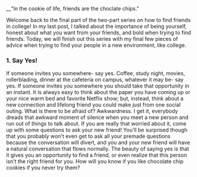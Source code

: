 __"In the cookie of life, friends are  the choclate chips."

Welcome back to the final part of the two-part series on how to find friends in college! In my last post, I talked about the importance of being yourself, honest about what you want from your friends, and bold when trying to find friends. Today, we will finish out this series with my final few pieces of advice when trying to find your people in a new environment, like college. 

### 1. Say Yes!

If someone invites you somewhere- say yes. Coffee, study night, movies, rollerblading, dinner at the cafeteria on campus, whatever it may be- say yes. If someone invites you somewhere you should take that opportunity in an instant. It is always easy to think about the paper you have coming up or your nice warm bed and favorite Netflix show; but, instead, think about a new connection and lifelong friend you could make just from one social outing.
What is there to be afraid of? Awkwardness. I get it, everybody dreads that awkward moment of silence when you meet a new person and run out of things to talk about. If you are really that worried about it, come up with some questions to ask your new friend! You’ll be surprised though that you probably won't even get to ask all your premade questions because the conversation will divert, and you and your new friend will have a natural conversation that flows normally. 
The beauty of saying yes is that it gives you an opportunity to find a friend, or even realize that this person isn’t the right friend for you. How will you know if you like chocolate chip cookies if you never try them?
